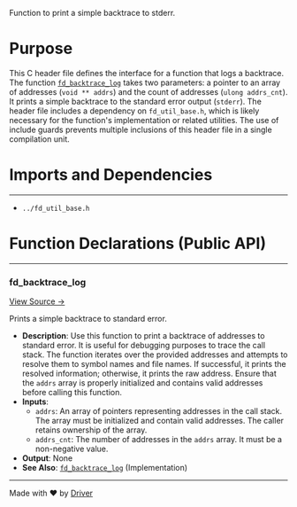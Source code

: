 <!--------------------------------------------------------------------------------->
<!-- IMPORTANT: This file is auto-generated by Driver (https://driver.ai). -------->
<!-- Manual edits may be overwritten on future commits. --------------------------->
<!--------------------------------------------------------------------------------->

Function to print a simple backtrace to stderr.

# Purpose
This C header file defines the interface for a function that logs a backtrace. The function [`fd_backtrace_log`](<#fd_backtrace_log>) takes two parameters: a pointer to an array of addresses (`void ** addrs`) and the count of addresses (`ulong addrs_cnt`). It prints a simple backtrace to the standard error output (`stderr`). The header file includes a dependency on `fd_util_base.h`, which is likely necessary for the function's implementation or related utilities. The use of include guards prevents multiple inclusions of this header file in a single compilation unit.
# Imports and Dependencies

---
- `../fd_util_base.h`


# Function Declarations (Public API)

---
### fd\_backtrace\_log<!-- {{#callable_declaration:fd_backtrace_log}} -->
[View Source →](<../../../../../src/util/log/fd_backtrace.h#L8>)

Prints a simple backtrace to standard error.
- **Description**: Use this function to print a backtrace of addresses to standard error. It is useful for debugging purposes to trace the call stack. The function iterates over the provided addresses and attempts to resolve them to symbol names and file names. If successful, it prints the resolved information; otherwise, it prints the raw address. Ensure that the `addrs` array is properly initialized and contains valid addresses before calling this function.
- **Inputs**:
    - `addrs`: An array of pointers representing addresses in the call stack. The array must be initialized and contain valid addresses. The caller retains ownership of the array.
    - `addrs_cnt`: The number of addresses in the `addrs` array. It must be a non-negative value.
- **Output**: None
- **See Also**: [`fd_backtrace_log`](<fd_backtrace.c.md#fd_backtrace_log>)  (Implementation)



---
Made with ❤️ by [Driver](https://www.driver.ai/)